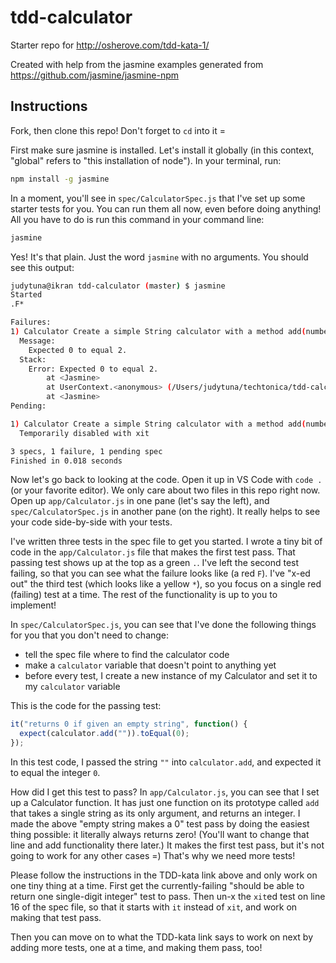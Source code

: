 # tdd-calculator

Starter repo for http://osherove.com/tdd-kata-1/

Created with help from the jasmine examples generated from https://github.com/jasmine/jasmine-npm

## Instructions

Fork, then clone this repo! Don't forget to `cd` into it =

First make sure jasmine is installed. Let's install it globally (in this context, "global" refers to "this installation of node"). In your terminal, run:

```bash
npm install -g jasmine
```

In a moment, you'll see in `spec/CalculatorSpec.js` that I've set up some starter tests for you. You can run them all now, even before doing anything! All you have to do is run this command in your command line:

```bash
jasmine
```

Yes! It's that plain. Just the word `jasmine` with no arguments. You should see this output:

```bash
judytuna@ikran tdd-calculator (master) $ jasmine
Started
.F*

Failures:
1) Calculator Create a simple String calculator with a method add(numbers) should be able to return one single-digit integer
  Message:
    Expected 0 to equal 2.
  Stack:
    Error: Expected 0 to equal 2.
        at <Jasmine>
        at UserContext.<anonymous> (/Users/judytuna/techtonica/tdd-calculator/spec/CalculatorSpec.js:14:35)
        at <Jasmine>
Pending:

1) Calculator Create a simple String calculator with a method add(numbers) should add two numbers
  Temporarily disabled with xit

3 specs, 1 failure, 1 pending spec
Finished in 0.018 seconds
```

Now let's go back to looking at the code. Open it up in VS Code with `code .` (or your favorite editor). We only care about two files in this repo right now. Open up `app/Calculator.js` in one pane (let's say the left), and `spec/CalculatorSpec.js` in another pane (on the right). It really helps to see your code side-by-side with your tests.

I've written three tests in the spec file to get you started. I wrote a tiny bit of code in the `app/Calculator.js` file that makes the first test pass. That passing test shows up at the top as a green `.`. I've left the second test failing, so that you can see what the failure looks like (a red `F`). I've "x-ed out" the third test (which looks like a yellow `*`), so you focus on a single red (failing) test at a time. The rest of the functionality is up to you to implement!

In `spec/CalculatorSpec.js`, you can see that I've done the following things for you that you don't need to change:

* tell the spec file where to find the calculator code
* make a `calculator` variable that doesn't point to anything yet
* before every test, I create a new instance of my Calculator and set it to my `calculator` variable

This is the code for the passing test:

```javascript
it("returns 0 if given an empty string", function() {
  expect(calculator.add("")).toEqual(0);
});
```

In this test code, I passed the string `""` into `calculator.add`, and expected it to equal the integer `0`.

How did I get this test to pass? In `app/Calculator.js`, you can see that I set up a Calculator function. It has just one function on its prototype called `add` that takes a single string as its only argument, and returns an integer. I made the above "empty string makes a 0" test pass by doing the easiest thing possible: it literally always returns zero! (You'll want to change that line and add functionality there later.) It makes the first test pass, but it's not going to work for any other cases =) That's why we need more tests!

Please follow the instructions in the TDD-kata link above and only work on one tiny thing at a time. First get the currently-failing "should be able to return one single-digit integer" test to pass. Then un-x the `xit`ed test on line 16 of the spec file, so that it starts with `it` instead of `xit`, and work on making that test pass.

Then you can move on to what the TDD-kata link says to work on next by adding more tests, one at a time, and making them pass, too!